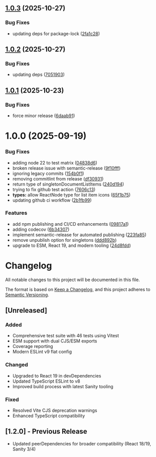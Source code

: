 ## [1.0.3](https://github.com/rcmaples/sanity-plugin-singleton-management/compare/v1.0.2...v1.0.3) (2025-10-27)


### Bug Fixes

* updating deps for package-lock ([2fa1c28](https://github.com/rcmaples/sanity-plugin-singleton-management/commit/2fa1c28e4b90a2b86a08ff6a77e68bc095ad3e5f))

## [1.0.2](https://github.com/rcmaples/sanity-plugin-singleton-management/compare/v1.0.1...v1.0.2) (2025-10-27)


### Bug Fixes

* updating deps ([7051903](https://github.com/rcmaples/sanity-plugin-singleton-management/commit/7051903183db634086d7ab3c78fbfb3c27672e77))

## [1.0.1](https://github.com/rcmaples/sanity-plugin-singleton-management/compare/v1.0.0...v1.0.1) (2025-10-23)


### Bug Fixes

* force minor release ([6daab91](https://github.com/rcmaples/sanity-plugin-singleton-management/commit/6daab91073ab464e95ea111f978679b4e6cdd66a))

# 1.0.0 (2025-09-19)


### Bug Fixes

* adding node 22 to test matrix ([04838d6](https://github.com/rcmaples/sanity-plugin-singleton-management/commit/04838d63f5737893cf38c516eb6812f7c4709b0e))
* broken release issue with semantic-release ([9f10fff](https://github.com/rcmaples/sanity-plugin-singleton-management/commit/9f10fffc4d65a163e711818131fc56d2d1e76192))
* ignoring legacy commits ([154b0f1](https://github.com/rcmaples/sanity-plugin-singleton-management/commit/154b0f1e78da07517211060df39969a5f423affe))
* removing commitlint from release ([df30931](https://github.com/rcmaples/sanity-plugin-singleton-management/commit/df3093147d2f5e07fe268e13acf10477497c1a56))
* return type of singletonDocumentListItems ([240d194](https://github.com/rcmaples/sanity-plugin-singleton-management/commit/240d194d4c80c07744a4be708cc094f73d50a0ff))
* trying to fix github test action ([7606c13](https://github.com/rcmaples/sanity-plugin-singleton-management/commit/7606c13a44495a7a95a04efd972577659fdcf277))
* **types:** allow ReactNode type for list item icons ([65f1b75](https://github.com/rcmaples/sanity-plugin-singleton-management/commit/65f1b75c87641909349a21a0941ce8b09ca7ec71))
* updating github ci workflow ([2b1fb99](https://github.com/rcmaples/sanity-plugin-singleton-management/commit/2b1fb993bf0ceba37c19ada32d612b37690ad25d))


### Features

* add npm publishing and CI/CD enhancements ([09817a1](https://github.com/rcmaples/sanity-plugin-singleton-management/commit/09817a1f0326ea5ec79d7ae555a3c340152a1f2c))
* adding codecov ([6b34307](https://github.com/rcmaples/sanity-plugin-singleton-management/commit/6b343071222be5728ed2fb7f6eb7d29da6fa402f))
* implement semantic-release for automated publishing ([223fa85](https://github.com/rcmaples/sanity-plugin-singleton-management/commit/223fa859f3dabdca7162d9a1beb9d832cc798c36))
* remove unpublish option for singletons ([ddd892b](https://github.com/rcmaples/sanity-plugin-singleton-management/commit/ddd892b5016b31345db5605ebaf91afe13518e6e))
* upgrade to ESM, React 19, and modern tooling ([24d8fdd](https://github.com/rcmaples/sanity-plugin-singleton-management/commit/24d8fdd9d0881a3a2d60efa9e1d7c5c8d5f94853))

# Changelog

All notable changes to this project will be documented in this file.

The format is based on [Keep a Changelog](https://keepachangelog.com/en/1.0.0/),
and this project adheres to [Semantic Versioning](https://semver.org/spec/v2.0.0.html).

## [Unreleased]

### Added

- Comprehensive test suite with 46 tests using Vitest
- ESM support with dual CJS/ESM exports
- Coverage reporting
- Modern ESLint v9 flat config

### Changed

- Upgraded to React 19 in devDependencies
- Updated TypeScript ESLint to v8
- Improved build process with latest Sanity tooling

### Fixed

- Resolved Vite CJS deprecation warnings
- Enhanced TypeScript compatibility

## [1.2.0] - Previous Release

- Updated peerDependencies for broader compatibility (React 18/19, Sanity 3/4)
